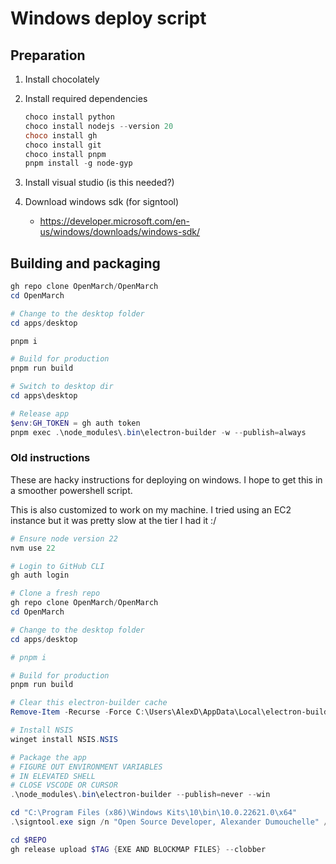 # Windows deploy script

## Preparation

1. Install chocolately
1. Install required dependencies

   ```powershell
   choco install python
   choco install nodejs --version 20
   choco install gh
   choco install git
   choco install pnpm
   pnpm install -g node-gyp
   ```

1. Install visual studio (is this needed?)
1. Download windows sdk (for signtool)
   - https://developer.microsoft.com/en-us/windows/downloads/windows-sdk/

## Building and packaging

```powershell
gh repo clone OpenMarch/OpenMarch
cd OpenMarch

# Change to the desktop folder
cd apps/desktop

pnpm i

# Build for production
pnpm run build

# Switch to desktop dir
cd apps\desktop

# Release app
$env:GH_TOKEN = gh auth token
pnpm exec .\node_modules\.bin\electron-builder -w --publish=always

```

### Old instructions

These are hacky instructions for deploying on windows.
I hope to get this in a smoother powershell script.

This is also customized to work on my machine.
I tried using an EC2 instance but it was pretty slow at the tier I had it :/

```powershell
# Ensure node version 22
nvm use 22

# Login to GitHub CLI
gh auth login

# Clone a fresh repo
gh repo clone OpenMarch/OpenMarch
cd OpenMarch

# Change to the desktop folder
cd apps/desktop

# pnpm i

# Build for production
pnpm run build

# Clear this electron-builder cache
Remove-Item -Recurse -Force C:\Users\AlexD\AppData\Local\electron-builder\Cache

# Install NSIS
winget install NSIS.NSIS

# Package the app
# FIGURE OUT ENVIRONMENT VARIABLES
# IN ELEVATED SHELL
# CLOSE VSCODE OR CURSOR
.\node_modules\.bin\electron-builder --publish=never --win

cd "C:\Program Files (x86)\Windows Kits\10\bin\10.0.22621.0\x64"
.\signtool.exe sign /n "Open Source Developer, Alexander Dumouchelle" /t http://time.certum.pl/ /fd sha256 /v $PATH_TO_EXE

cd $REPO
gh release upload $TAG {EXE AND BLOCKMAP FILES} --clobber
```
